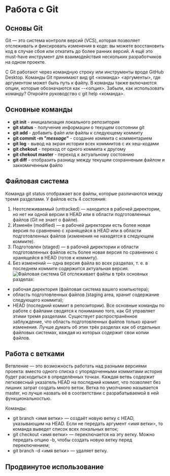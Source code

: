 # Работа с Git
## Основы Git
Git — это система контроля версий (VCS), которая позволяет отслеживать и фиксировать изменения в коде: вы можете восстановить код в случае сбоя или откатить до более ранних версий. А ещё это must-have инструмент для взаимодействия нескольких разработчиков на одном проекте.

С Git работают через командную строку или инструменты вроде GitHub Desktop. Команды Git принимают вид git <команда> <аргументы>, где аргументом может быть путь к файлу. В команды также включаются опции, которые обозначаются как --<опция>. Забыли, как использовать команду? Откройте руководство с git help <команда>.
## Основные команды
* **git init** - инициализация локального репозитория
* **git status** - получение информации о текущем состоянии git
* **git add**  - добавить файл или файлы к следующему коммиту
* **git commit -m "*message*"** - создание коммита с комментарием 
* **git log** - вывод на экран истории всех коммиитов с их хеш-кодами
* **git chekout** - переход от одного коммита к другому
* **git chekout master** - переход к актуальному состоянию
* **git diff** - oтобразить разницу между текущим сохранненым файлом и заккомиченным файло
## Файловая система
Команда git status отображает все файлы, которые различаются между тремя разделами. У файлов есть 4 состояния:

1. Неотслеживаемый (untracked) — находится в рабочей директории, но нет ни одной версии в HEAD или в области подготовленных файлов (Git не знает о файле).
2. Изменён (modified) — в рабочей директории есть более новая версия по сравнению с хранящейся в HEAD или в области подготовленных файлов (изменения не находятся в следующем коммите).
3. Подготовлен (staged) — в рабочей директории и области подготовленных файлов есть более новая версия по сравнению с хранящейся в HEAD (готов к коммиту).
4. Без изменений — одна версия файла во всех разделах, т. е. в последнем коммите содержится актуальная версия.
![Файловая система](%D0%BA%D0%B0%D1%80%D1%82%D0%B8%D0%BD%D0%BA%D0%B0.webp)
Git отслеживает файлы в трёх основных разделах:
* рабочая директория (файловая система вашего компьютера);
* область подготовленных файлов (staging area, хранит содержание следующего коммита);
* HEAD (последний коммит в репозитории).
Все основные команды по работе с файлами сводятся к пониманию того, как Git управляет этими тремя разделами. Существует распространённое заблуждение, что область подготовленных файлов только хранит изменения. Лучше думать об этих трёх разделах как об отдельных файловых системах, каждая из которых содержит свои копии файлов.
## Работа с ветками 
Ветвление — это возможность работать над разными версиями проекта: вместо одного списка с упорядоченными коммитами история будет расходиться в определённых точках. Каждая ветвь содержит легковесный указатель HEAD на последний коммит, что позволяет без лишних затрат создать много веток. Ветка по умолчанию называется master, но лучше назвать её в соответствии с разрабатываемой в ней функциональностью.

Команды:

* git branch <имя ветки> — создаёт новую ветку с HEAD, указывающим на HEAD. Если не передать аргумент <имя ветки>, то команда выведет список всех локальных веток;
* git checkout <имя ветки> — переключается на эту ветку. Можно передать опцию -b, чтобы создать новую ветку перед переключением;
* git branch -d <имя ветки> — удаляет ветку.
## Продвинутое использование